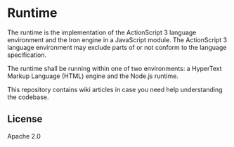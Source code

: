 # Runtime

The runtime is the implementation of the ActionScript 3 language environment and the Iron engine in a JavaScript module. The ActionScript 3 language environment may exclude parts of or not conform to the language specification.

The runtime shall be running within one of two environments: a HyperText Markup Language (HTML) engine and the Node.js runtime.

This repository contains wiki articles in case you need help understanding the codebase.

## License

Apache 2.0
